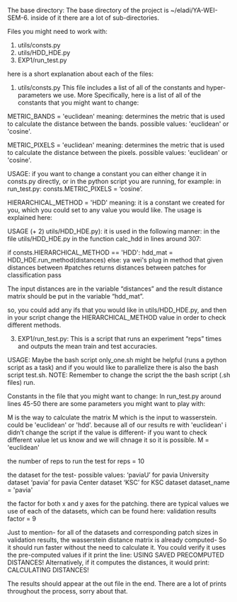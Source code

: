 The base directory: The base directory of the project is ~/eladi/YA-WEI-SEM-6.
inside of it there are a lot of sub-directories. 


Files you might need to work with:
1) utils/consts.py
2) utils/HDD_HDE.py
3) EXP1/run_test.py


here is a short explanation about each of the files:
1) utils/consts.py
This file includes a list of all of the constants and hyper-parameters we use.
More Specifically, here is a list of all of the constants that you might want to change:


METRIC_BANDS = 'euclidean'
meaning: determines the metric that is used to calculate the distance between the bands.
possible values: 'euclidean' or 'cosine'.


METRIC_PIXELS = 'euclidean'
meaning: determines the metric that is used to calculate the distance between the pixels.
possible values: 'euclidean' or 'cosine'.


USAGE: if you want to change a constant you can either change it in consts.py directly, or in the python script you are running, for example: 
in run_test.py: 
consts.METRIC_PIXELS = ‘cosine’.


HIERARCHICAL_METHOD = 'HDD'
meaning: it is a constant we created for you, which you could set to any value you would like. The usage is explained here:
        

USAGE (+ 2) utils/HDD_HDE.py):
it is used in the following manner:
in the file utils/HDD_HDE.py in the function calc_hdd in lines around 307:


if consts.HIERARCHICAL_METHOD == 'HDD':
            hdd_mat = HDD_HDE.run_method(distances)
 else:
ya wei's plug in method that given distances between #patches returns distances between patches for classification
            pass


The input distances are in the variable “distances” and the result distance matrix should be put in the variable “hdd_mat”.


so, you could add any ifs that you would like in utils/HDD_HDE.py, and then in your script change the HIERARCHICAL_METHOD value in order to check different methods. 


3) EXP1/run_test.py:
This is a script that runs an experiment “reps” times and outputs the mean train and test accuracies.


USAGE:
Maybe the bash script only_one.sh might be helpful (runs a python script as a task) and if you would like to parallelize there is also the bash  script test.sh.
NOTE: Remember to change the script the the bash script (.sh files) run.


Constants in the file that you might want to change:
In run_test.py around lines 45-50 there are some parameters you might want to play with:


M is the way to calculate the matrix M which is the input to wasserstein. could be 'euclidean' or 'hdd'. because all of our results re with 'euclidean' i didn’t change the script if the value is different- if you want to check different value let us know and we will chnage it so it is possible.
M = 'euclidean'


the number of reps to run the test for
reps = 10


the dataset for the test- possible values:
‘paviaU’ for pavia University dataset
‘pavia’ for pavia Center dataset
‘KSC’ for KSC dataset
dataset_name = 'pavia'


the factor for both x and y axes for the patching.
there are typical values we use of each of the datasets, which can be found here:
validation results
factor = 9

Just to mention- for all of the datasets and corresponding patch sizes in validation results, the wasserstein distance matrix is already computed- So it should run faster without the need to calculate it.
You could verify it uses the pre-computed values if it print the line:
USING SAVED PRECOMPUTED DISTANCES!
Alternatively, if it computes the distances, it would print:
CALCULATING DISTANCES!


The results should appear at the out file in the end. There are a lot of prints throughout the process, sorry about that.
